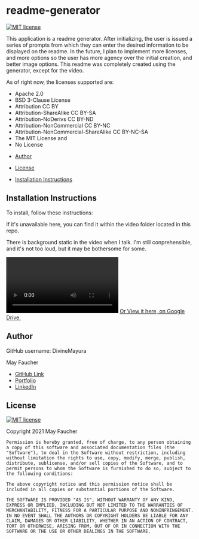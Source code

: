 # readme-generator
  [![MIT license](https://img.shields.io/badge/License-MIT-blue.svg)](https://lbesson.mit-license.org/)

  This application is a readme generator. After initializing, the user is issued a series of prompts from which they can enter the desired information to be displayed on the readme. In the future, I plan to implement more licenses, and more options so the user has more agency over the initial creation, and better image options. This readme was completely created using the generator, except for the video.

As of right now, the licenses supported are:
- Apache 2.0
- BSD 3-Clause License
- Attribution CC BY
- Attribution-ShareAlike CC BY-SA
- Attribution-NoDerivs CC BY-ND
- Attribution-NonCommercial CC BY-NC
- Attribution-NonCommercial-ShareAlike CC BY-NC-SA
- The MIT License
and
- No License


* [Author](#author)
* [License](#license)
  
* [Installation Instructions](#installation-instructions)
      
## Installation Instructions
      
To install, follow these instructions:

If it's unavailable here, you can find it within the video folder located in this repo.

There is background static in the video when I talk. I'm still conprehensible, and it's not too loud, but it may be bothersome for some.

![Watch the video](./video/install.mp4)
[Or View it here, on Google Drive.](https://drive.google.com/file/d/1L5oKg9MQtg3Awjn-iId4204XQPbn23kj/view?usp=sharing/)


## Author 
  GitHub username: DivineMayura
  

  May Faucher


  - [GitHub Link](https://github.com/DivineMayura)
  - [Portfolio](https://divinemayura.github.io/portfolio-2/)
  - [LinkedIn](https://www.linkedin.com/in/mayfaucher/)


## License
  [![MIT license](https://img.shields.io/badge/License-MIT-blue.svg)](https://lbesson.mit-license.org/)
  
Copyright 2021 May Faucher

    Permission is hereby granted, free of charge, to any person obtaining a copy of this software and associated documentation files (the "Software"), to deal in the Software without restriction, including without limitation the rights to use, copy, modify, merge, publish, distribute, sublicense, and/or sell copies of the Software, and to permit persons to whom the Software is furnished to do so, subject to the following conditions:
    
    The above copyright notice and this permission notice shall be included in all copies or substantial portions of the Software.
    
    THE SOFTWARE IS PROVIDED "AS IS", WITHOUT WARRANTY OF ANY KIND, EXPRESS OR IMPLIED, INCLUDING BUT NOT LIMITED TO THE WARRANTIES OF MERCHANTABILITY, FITNESS FOR A PARTICULAR PURPOSE AND NONINFRINGEMENT. IN NO EVENT SHALL THE AUTHORS OR COPYRIGHT HOLDERS BE LIABLE FOR ANY CLAIM, DAMAGES OR OTHER LIABILITY, WHETHER IN AN ACTION OF CONTRACT, TORT OR OTHERWISE, ARISING FROM, OUT OF OR IN CONNECTION WITH THE SOFTWARE OR THE USE OR OTHER DEALINGS IN THE SOFTWARE.

